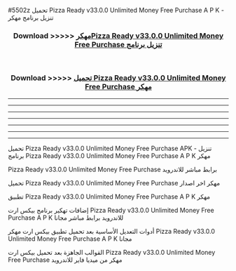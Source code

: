 #5502z تحميل Pizza Ready v33.0.0 Unlimited Money Free Purchase  A P K - تنزيل برنامج مهكر



<div align="center">
<h3>Download >>>>> <a href="https://runaway1.web.app/?sq=Pizza Ready v33.0.0 Unlimited Money Free Purchase ">مهكرPizza Ready v33.0.0 Unlimited Money Free Purchase  تنزيل برنامج</a></h3><br>

<h3>Download >>>>> <a href="https://runaway1.web.app/?sq=Pizza Ready v33.0.0 Unlimited Money Free Purchase ">تحميل Pizza Ready v33.0.0 Unlimited Money Free Purchase  مهكر</a></h3>
</div>


----------------------------------------------------------

----------------------------------------------------------

----------------------------------------------------------

----------------------------------------------------------

----------------------------------------------------------

----------------------------------------------------------

----------------------------------------------------------

تحميل Pizza Ready v33.0.0 Unlimited Money Free Purchase  APK - تنزيل برنامج Pizza Ready v33.0.0 Unlimited Money Free Purchase  A P K مهكر

Pizza Ready v33.0.0 Unlimited Money Free Purchase  برابط مباشر للاندرويد

تحميل Pizza Ready v33.0.0 Unlimited Money Free Purchase  مهكر اخر اصدار

تطبيق Pizza Ready v33.0.0 Unlimited Money Free Purchase  A P K مهكر

إضافات تهكير برنامج بيكس ارت Pizza Ready v33.0.0 Unlimited Money Free Purchase  A P K للاندرويد برابط مباشر مجانا

أدوات التعديل الأساسية بعد تحميل تطبيق بيكس ارت مهكر Pizza Ready v33.0.0 Unlimited Money Free Purchase  A P K مجانا

القوالب الجاهزة بعد تحميل بيكس ارت Pizza Ready v33.0.0 Unlimited Money Free Purchase  مهكر من ميديا فاير للاندرويد


